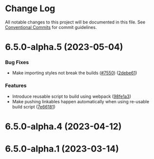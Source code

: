 # Change Log

All notable changes to this project will be documented in this file.
See [Conventional Commits](https://conventionalcommits.org) for commit guidelines.

# 6.5.0-alpha.5 (2023-05-04)


### Bug Fixes

* Make importing styles not break the builds ([#7550](https://github.com/lensapp/lens/issues/7550)) ([2debe61](https://github.com/lensapp/lens/commit/2debe613595c0baa6c81eff9039053a0a66fbf35))


### Features

* Introduce reusable script to build using webpack ([98fe1a3](https://github.com/lensapp/lens/commit/98fe1a38bf73208558eed83d612b091193eb8f52))
* Make pushing linkables happen automatically when using re-usable build script ([7e66181](https://github.com/lensapp/lens/commit/7e66181be52dc7c81f3616ce023b3df94630b393))



# 6.5.0-alpha.4 (2023-04-12)



# 6.5.0-alpha.1 (2023-03-14)
